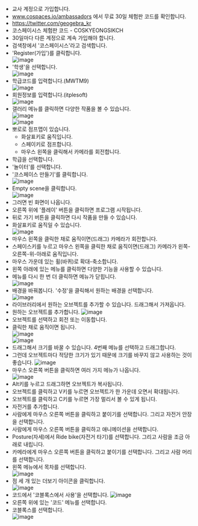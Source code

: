 * 교사 계정으로 가입합니다.
* www.cospaces.io/ambassadors 에서 무료 30일 체험판 코드를 확인합니다.
* https://twitter.com/geogebra_kr
* 코스페이시스 체험판 코드 - COSKYEONGSIKCH
* 30일마다 다른 계정으로 계속 가입해야 합니다.
* 검색창에서 '코스페이시스'라고 검색합니다.
* 'Register(가입')를 클릭합니다.   
![image](https://github.com/itple-sw/cospaces/assets/76088532/25f02605-ab36-4453-a52b-ae34fea7eda3)
* '학생'을 선택합니다.   
![image](https://github.com/itple-sw/cospaces/assets/76088532/79621128-bde0-4ca1-aa54-6283d10ca225)
* 학급코드를 입력합니다.(MWTM9)  
![image](https://github.com/itple-sw/cospaces/assets/76088532/023b41c6-248f-4ea8-bb68-96d617cfe5ec)
* 회원정보를 입력합니다.(itplesoft)   
![image](https://github.com/itple-sw/cospaces/assets/76088532/f9e16dc3-05f3-4863-8b14-4d07b44ed31d)
* 갤러리 메뉴를 클릭하면 다양한 작품을 볼 수 있습니다.      
![image](https://github.com/itple-sw/cospaces/assets/76088532/ac30964d-11ca-4ce9-b1d5-324602a75137)   
![image](https://github.com/itple-sw/cospaces/assets/76088532/164a9ea6-ad74-42cd-8f6f-483455977b55)
* 뽀로로 점프맵이 있습니다.
  * 화살표키로 움직입니다.
  * 스페이키로 점프합니다.
  * 마우스 왼쪽을 클릭해서 카메라를 회전합니다.
* 학급을 선택합니다.
* '놀이터'를 선택합니다.
* '코스페이스 만들기'를 클릭합니다.   
![image](https://github.com/itple-sw/cospaces/assets/76088532/0b658e5d-fbad-4fd7-8c9d-4d14399c1ee4)
* Empty scene을 클릭합니다.   
![image](https://github.com/itple-sw/cospaces/assets/76088532/59a4754e-2e95-4e4c-8b11-6ddc0425b67c)
* 그러면 빈 화면이 나옵니다.
* 오른쪽 위에 '플레이' 버튼을 클릭하면 프로그램 시작됩니다.
* 뒤로 가기 버튼을 클릭하면 다시 작품을 만들 수 있습니다.
* 화살표키로 움직일 수 있습니다.   
![image](https://github.com/itple-sw/cospaces/assets/76088532/c74740b4-8a66-49d8-83db-a100fc308134)
* 마우스 왼쪽을 클릭한 채로 움직이면(드래그) 카메라가 회전합니다.
* 스페이스키를 누르고 마우스 왼쪽을 클릭한 채로 움직이면(드래그) 카메라가 왼쪽-오른쪽-위-아래로 움직입니다.
* 마우스 가운데 있는 휠(바퀴)로 확대-축소합니다.
* 왼쪽 아래에 있는 메뉴를 클릭하면 다양한 기능을 사용할 수 있습니다.
* 메뉴를 다시 한 번 더 클릭하면 메뉴가 닫힙니다.   
![image](https://github.com/itple-sw/cospaces/assets/76088532/cf194771-7473-48fb-a0e5-ba8a0fa5cc13)
* 배경을 바꿔봅니다. '수정'을 클릭해서 원하는 배경을 선택합니다.   
![image](https://github.com/itple-sw/cospaces/assets/76088532/fcac09d8-9cdf-48ef-beab-849be90ad8d0)
* 라이브러리에서 원하는 오브젝트를 추가할 수 있습니다. 드래그해서 가져옵니다.
* 원하는 오브젝트를 추가합니다.
![image](https://github.com/itple-sw/cospaces/assets/76088532/93264697-7a87-4ca1-bb8d-bab00bd5cb44)
* 오브젝트를 선택하고 회전 또는 이동합니다.
* 클릭한 채로 움직이면 됩니다.   
![image](https://github.com/itple-sw/cospaces/assets/76088532/2f1c2681-260f-49d9-98c8-b61b038b6ba1)     
![image](https://github.com/itple-sw/cospaces/assets/76088532/ef2ce2ce-9bba-431b-a700-fa30b426eb29)
* 드래그해서 크기를 바꿀 수 있습니다. 4번째 메뉴를 선택하고 드래그합니다.
* 그런데 오브젝트마다 적당한 크기가 있기 때문에 크기를 바꾸지 않고 사용하는 것이 좋습니다. 
![image](https://github.com/itple-sw/cospaces/assets/76088532/ad94a353-43b0-4c50-85bb-d63498d19b03)
* 마우스 오른쪽 버튼을 클릭하면 여러 가지 메뉴가 나옵니다.   
![image](https://github.com/itple-sw/cospaces/assets/76088532/b8fa4847-9e56-42ad-8147-546f701ce435)
* Alt키를 누르고 드래그하면 오브젝트가 복사됩니다.
* 오브젝트를 클릭하고 V키를 누르면 오브젝트가 한 가운데 오면서 확대됩니다.
* 오브젝트를 클릭하고 C키를 누르면 가장 멀리서 볼 수 있게 됩니다.
* 자전거를 추가합니다.
* 사람에게 마우스 오른쪽 버튼을 클릭하고 붙이기를 선택합니다. 그리고 자전거 안장을 선택합니다.
* 사람에게 마우스 오른쪽 버튼을 클릭하고 애니메이션을 선택합니다.
* Posture(자세)에서 Ride bike(자전거 타기)를 선택합니다. 그리고 사람을 조금 아래로 내립니다.
* 카메라에게 마우스 오른쪽 버튼을 클릭하고 붙이기를 선택합니다. 그리고 사람 머리를 선택합니다.
* 왼쪽 메뉴에서 목차를 선택합니다.   
![image](https://github.com/itple-sw/cospaces/assets/76088532/d11c6d7d-0c92-44d1-848c-7b062c9cd603)
* 점 세 개 있는 더보기 아이콘을 클릭합니다.   
![image](https://github.com/itple-sw/cospaces/assets/76088532/def8c55d-c0ae-4945-b602-30edf493046e)
* 코드에서 '코블록스에서 사용'을 선택합니다.
![image](https://github.com/itple-sw/cospaces/assets/76088532/e73fa64c-8881-4dc8-951a-def18d780f68)
* 오른쪽 위에 있는 '코드' 메뉴를 선택합니다.
* 코블록스를 선택합니다.   
![image](https://github.com/itple-sw/cospaces/assets/76088532/c5f18ff6-b25e-4918-ae25-76b28d4fe155)






















